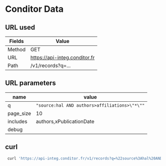 # Conditor Data

## URL used

| Fields | Value                         |
|--------|-------------------------------|
| Method | GET                           |
| URL    | https://api-integ.conditor.fr |
| Path   | /v1/records?q=...             |

## URL parameters

| name      | value                                         |
|-----------|-----------------------------------------------|
| q         | `"source:hal AND authors>affiliations>\"*\""` |
| page_size | 10                                            |
| includes  | authors,xPublicationDate                      |
| debug     |                                               |

## curl

```bash
 curl 'https://api-integ.conditor.fr/v1/records?q=%22source%3Ahal%20AND%20authors%3Eaffiliations%3E%5C%22*%5C%22%22&page_size=10&includes=authors%2CxPublicationDate&access_token=ey...&debug' > data/10-notices-conditor-hal.json
 ```
